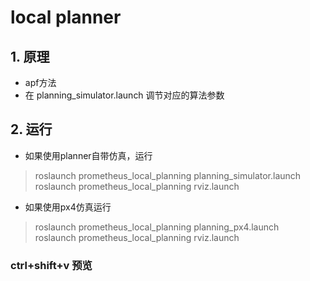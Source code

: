 # local planner  
## 1. 原理
* apf方法  
* 在 planning_simulator.launch 调节对应的算法参数

## 2. 运行  
* 如果使用planner自带仿真，运行
> roslaunch prometheus_local_planning planning_simulator.launch  
> roslaunch prometheus_local_planning rviz.launch

* 如果使用px4仿真运行
> roslaunch prometheus_local_planning planning_px4.launch  
> roslaunch prometheus_local_planning rviz.launch  

### ctrl+shift+v 预览 
